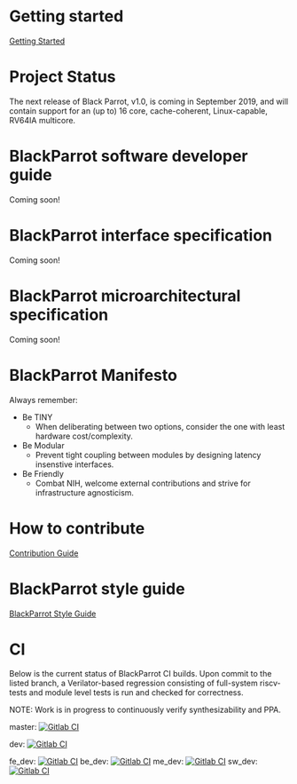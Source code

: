 # Getting started
[Getting Started](GETTING_STARTED.md)

# Project Status
The next release of Black Parrot, v1.0, is coming in September 2019, and will contain support for an (up to) 16 core, cache-coherent, Linux-capable, RV64IA multicore.

# BlackParrot software developer guide
Coming soon!

# BlackParrot interface specification
Coming soon!

# BlackParrot microarchitectural specification
Coming soon!

# BlackParrot Manifesto
Always remember:
- Be TINY
    - When deliberating between two options, consider the one with least hardware cost/complexity.
- Be Modular
    - Prevent tight coupling between modules by designing latency insenstive interfaces.
- Be Friendly
    - Combat NIH, welcome external contributions and strive for infrastructure agnosticism.

# How to contribute
[Contribution Guide](CONTRIBUTING.md)

# BlackParrot style guide
[BlackParrot Style Guide](STYLE_GUIDE.md)

# CI
Below is the current status of BlackParrot CI builds. Upon commit to the listed branch, a Verilator-based regression consisting of full-system riscv-tests and module level tests is run and checked for correctness.

NOTE: Work is in progress to continuously verify synthesizability and PPA.

master: [![Gitlab
CI](https://gitlab.com/black-parrot/pre-alpha-release/badges/master/build.svg)](https://gitlab.com/black-parrot/pre-alpha-release/pipelines) 

dev: [![Gitlab CI](https://gitlab.com/black-parrot/pre-alpha-release/badges/dev/build.svg)](https://gitlab.com/black-parrot/pre-alpha-release/pipelines) 

fe_dev: [![Gitlab CI](https://gitlab.com/black-parrot/pre-alpha-release/badges/fe_dev/build.svg)](https://gitlab.com/black-parrot/pre-alpha-release/pipelines) be_dev: [![Gitlab CI](https://gitlab.com/black-parrot/pre-alpha-release/badges/be_dev/build.svg)](https://gitlab.com/black-parrot/pre-alpha-release/pipelines) me_dev: [![Gitlab CI](https://gitlab.com/black-parrot/pre-alpha-release/badges/me_dev/build.svg)](https://gitlab.com/black-parrot/pre-alpha-release/pipelines) sw_dev: [![Gitlab CI](https://gitlab.com/black-parrot/pre-alpha-release/badges/sw_dev/build.svg)](https://gitlab.com/black-parrot/pre-alpha-release/pipelines)
